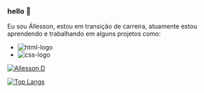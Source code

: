### hello :musical_keyboard:

Eu sou Állesson, estou em transição de carreira, atuamente estou aprendendo e trabalhando em alguns projetos como:

- <img src="https://img.shields.io/badge/HTML5-E34F26?style=for-the-badge&logo=html5&logoColor=white" alt="html-logo"/>
- <img src="https://img.shields.io/badge/CSS-239120?&style=for-the-badge&logo=css3&logoColor=white" alt="css-logo"/>

[![Allesson D](https://github-readme-stats.vercel.app/api?username=Allesson)](https://github.com/anuraghazra/github-readme-stats)

[![Top Langs](https://github-readme-stats.vercel.app/api/top-langs/?username=Allesson)](https://github.com/anuraghazra/github-readme-stats)


